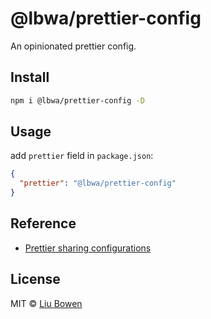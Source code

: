 # @lbwa/prettier-config

An opinionated prettier config.

## Install

```bash
npm i @lbwa/prettier-config -D
```

## Usage

add `prettier` field in `package.json`:

```json
{
  "prettier": "@lbwa/prettier-config"
}
```

## Reference

- [Prettier sharing configurations](https://prettier.io/docs/en/configuration.html#sharing-configurations)

## License

MIT © [Liu Bowen](https://github.com/lbwa)
